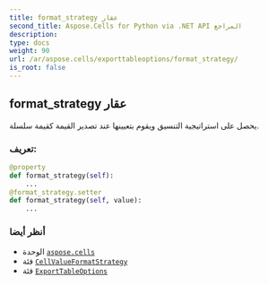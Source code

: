 ```yaml
---
title: format_strategy عقار
second_title: Aspose.Cells for Python via .NET API المراجع
description:
type: docs
weight: 90
url: /ar/aspose.cells/exporttableoptions/format_strategy/
is_root: false
---
```

##  format_strategy عقار

يحصل على استراتيجية التنسيق ويقوم بتعيينها عند تصدير القيمة كقيمة سلسلة.
###  تعريف:
```python
@property
def format_strategy(self):
    ...
@format_strategy.setter
def format_strategy(self, value):
    ...
```

###  أنظر أيضا
* الوحدة [`aspose.cells`](../../)
* فئة [`CellValueFormatStrategy`](/cells/python-net/ar/aspose.cells/cellvalueformatstrategy)
* فئة [`ExportTableOptions`](/cells/python-net/ar/aspose.cells/exporttableoptions)
